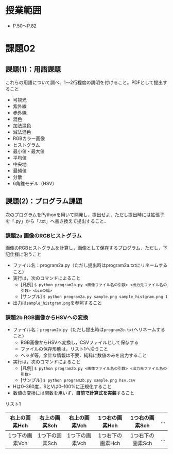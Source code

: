# 授業範囲
- P.50～P.82

# 課題02
## 課題(1)：用語課題
これらの用語について調べ、1～2行程度の説明を付けること。PDFとして提出すること
- 可視光
- 紫外線
- 赤外線
- 混色
- 加法混色
- 減法混色
- RGBカラー画像
- ヒストグラム
- 最小値・最大値
- 平均値
- 中央地
- 最頻値
- 分散
- 6角錐モデル（HSV）
## 課題(2)：プログラム課題
次のプログラムをPythonを用いて開発し，提出せよ．ただし提出時には拡張子を「.py」から「.txt」へ書き換えて提出すること．
### 課題2a 画像のRGBヒストグラム
画像のRGBヒストグラムを計算し，画像として保存するプログラム．ただし，下記仕様に沿うこと
- ファイル名：program2a.py（ただし提出時はprogram2a.txtにリネームすること）
- 実行は，次のコマンドによること
	- [凡例] `$ python program2a.py <画像ファイル名の引数> <出力先ファイル名の引数> <binの幅>`
	- [サンプル] `$ python program2a.py sample.png sample_histgram.png 1`
- 出力は`sample_histgram.png`を参照すること

### 課題2b RGB画像からHSVへの変換
- ファイル名：`program2b.py`（ただし提出時は`program2b.txt`へリネームすること）
	- RGB画像からHSVへ変換し，CSVファイルとして保存する
	- ファイルの保存形態は，リスト1へ沿うこと
	- ヘッダ等，余計な情報は不要．純粋に数値のみを出力すること
- 実行は，次のコマンドによること
	- [凡例] `$ python program2b.py <画像ファイル名の引数> <出力先ファイル名の引数>`
	- [サンプル] `$ python program2b.py sample.png hsv.csv`
- Hは0–360度，SとVは0–100%に正規化すること
- 数値の変換には関数を用いず，**自前で計算式を実装**すること

リスト1  

| 右上の画素Hch  | 右上の画素Sch  | 右上の画素Vch  | 1つ右の画素Hch  | 1つ右の画素Sch  | ... |
| :-------: | :-------: | :-------: | :--------: | :--------: | :-: |
| 1つ下の画素Vch | 1つ下の画素Sch | 1つ下の画素Vch | 1つ右下の画素Hch | 1つ右下の画素Sch | ... |

 
